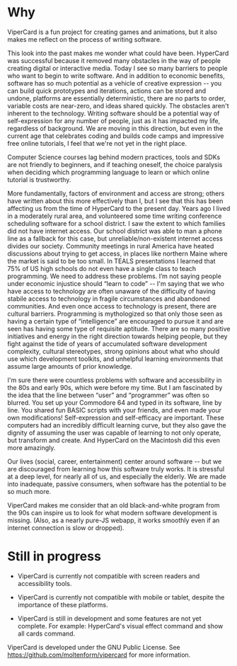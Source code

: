 

# Why

ViperCard is a fun project for creating games and animations, but it also makes me reflect on the process of writing software.

This look into the past makes me wonder what could have been. HyperCard was successful because it removed many obstacles in the way of people creating digital or interactive media. Today I see so many barriers to people who want to begin to write software. And in addition to economic benefits, software has so much potential as a vehicle of creative expression -- you can build quick prototypes and iterations, actions can be stored and undone, platforms are essentially deterministic, there are no parts to order, variable costs are near-zero, and ideas shared quickly. The obstacles aren't inherent to the technology. Writing software should be a potential way of self-expression for any number of people, just as it has impacted my life, regardless of background. We are moving in this direction, but even in the current age that celebrates coding and builds code camps and impressive free online tutorials, I feel that we're not yet in the right place.

Computer Science courses lag behind modern practices, tools and SDKs are not friendly to beginners, and if teaching oneself, the choice paralysis when deciding which programming language to learn or which online tutorial is trustworthy.

More fundamentally, factors of environment and access are strong; others have written about this more effectively than I, but I see that this has been affecting us from the time of HyperCard to the present day. Years ago I lived in a moderately rural area, and volunteered some time writing conference scheduling software for a school district. I saw the extent to which families did not have internet access. Our school district was able to man a phone line as a fallback for this case, but unreliable/non-existent internet access divides our society. Community meetings in rural America have heated discussions about trying to get access, in places like northern Maine where the market is said to be too small. In TEALS presentations I learned that 75% of US high schools do not even have a single class to teach programming. We need to address these problems. I’m not saying people under economic injustice should “learn to code” -- I'm saying that we who have access to technology are often unaware of the difficulty of having stabile access to technology in fragile circumstances and abandoned communities. And even once access to technology is present, there are cultural barriers. Programming is mythologized so that only those seen as having a certain type of “intelligence” are encouraged to pursue it and are seen has having some type of requisite aptitude. There are so many positive initiatives and energy in the right direction towards helping people, but they fight against the tide of years of accumulated software development complexity, cultural stereotypes, strong opinions about what who should use which development toolkits, and unhelpful learning environments that assume large amounts of prior knowledge.

I'm sure there were countless problems with software and accessibility in the 80s and early 90s, which were before my time. But I am fascinated by the idea that the line between “user” and “programmer” was often so blurred. You set up your Commodore 64 and typed in its software, line by line. You shared fun BASIC scripts with your friends, and even made your own modifications! Self-expression and self-efficacy are important. These computers had an incredibly difficult learning curve, but they also gave the dignity of assuming the user was capable of learning to not only operate, but transform and create. And HyperCard on the Macintosh did this even more amazingly.

Our lives (social, career, entertainment) center around software -- but we are discouraged from learning how this software truly works. It is stressful at a deep level, for nearly all of us, and especially the elderly. We are made into inadequate, passive consumers, when software has the potential to be so much more.

ViperCard makes me consider that an old black-and-white program from the 90s can inspire us to look for what modern software development is missing. (Also, as a nearly pure-JS webapp, it works smoothly even if an internet connection is slow or dropped).

# Still in progress

- ViperCard is currently not compatible with screen readers and accessibility tools.

- ViperCard is currently not compatible with mobile or tablet, despite the importance of these platforms.

- ViperCard is still in development and some features are not yet complete. For example: HyperCard's visual effect command and show all cards command.

ViperCard is developed under the GNU Public License. See https://github.com/moltenform/vipercard for more information.
